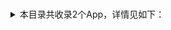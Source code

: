 # #
<details>
<summary>
本目录共收录2个App，详情见如下：
</summary>

- [功能类](https://github.com/zirawell/Ad-Cleaner/tree/main/Adblock/App/#/%E5%8A%9F%E8%83%BD%E7%B1%BB)
- [广告联盟](https://github.com/zirawell/Ad-Cleaner/tree/main/Adblock/App/#/%E5%B9%BF%E5%91%8A%E8%81%94%E7%9B%9F)

</details>